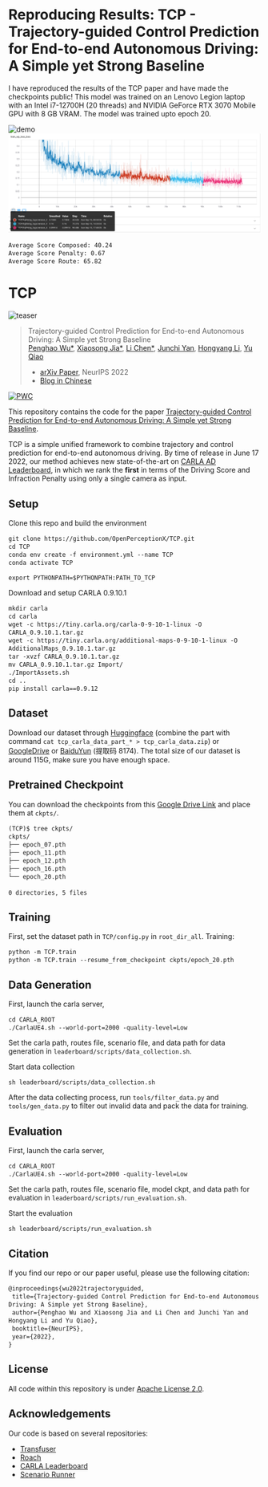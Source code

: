 # Reproducing Results: TCP - Trajectory-guided Control Prediction for End-to-end Autonomous Driving: A Simple yet Strong Baseline

I have reproduced the results of the TCP paper and have made the checkpoints public!
This model was trained on an Lenovo Legion laptop with an Intel i7-12700H (20 threads) and NVIDIA GeForce RTX 3070 Mobile GPU with 8 GB VRAM. The model was trained upto epoch 20.

![demo](assets/demo_turns.gif)
![train_loss](assets/train_loss.png)


```
Average Score Composed: 40.24
Average Score Penalty: 0.67
Average Score Route: 65.82
```


# TCP
![teaser](assets/teaser_.png)

> Trajectory-guided Control Prediction for End-to-end Autonomous Driving: A Simple yet Strong Baseline  
> [Penghao Wu*](https://scholar.google.com/citations?user=9mssd5EAAAAJ&hl=en), [Xiaosong Jia*](https://jiaxiaosong1002.github.io/), [Li Chen*](https://scholar.google.com/citations?user=ulZxvY0AAAAJ&hl=en), [Junchi Yan](https://thinklab.sjtu.edu.cn/), [Hongyang Li](https://lihongyang.info/), [Yu Qiao](http://mmlab.siat.ac.cn/yuqiao/)    
>  - [arXiv Paper](https://arxiv.org/abs/2206.08129), NeurIPS 2022
>  - [Blog in Chinese](https://zhuanlan.zhihu.com/p/532665469)

	
[![PWC](https://img.shields.io/endpoint.svg?url=https://paperswithcode.com/badge/trajectory-guided-control-prediction-for-end/autonomous-driving-on-carla-leaderboard)](https://paperswithcode.com/sota/autonomous-driving-on-carla-leaderboard?p=trajectory-guided-control-prediction-for-end)

This repository contains the code for the paper [Trajectory-guided Control Prediction for End-to-end Autonomous Driving: A Simple yet Strong Baseline](https://arxiv.org/abs/2206.08129).


TCP is a simple unified framework to combine trajectory and control prediction for end-to-end autonomous driving.  By time of release in June 17 2022, our method achieves new state-of-the-art on [CARLA AD Leaderboard](https://leaderboard.carla.org/leaderboard/), in which we rank the **first** in terms of the Driving Score and Infraction Penalty using only a single camera as input. 


## Setup
Clone this repo and build the environment

```
git clone https://github.com/OpenPerceptionX/TCP.git
cd TCP
conda env create -f environment.yml --name TCP
conda activate TCP
```

``` 
export PYTHONPATH=$PYTHONPATH:PATH_TO_TCP
```

Download and setup CARLA 0.9.10.1
```
mkdir carla
cd carla
wget -c https://tiny.carla.org/carla-0-9-10-1-linux -O CARLA_0.9.10.1.tar.gz
wget -c https://tiny.carla.org/additional-maps-0-9-10-1-linux -O AdditionalMaps_0.9.10.1.tar.gz
tar -xvzf CARLA_0.9.10.1.tar.gz
mv CARLA_0.9.10.1.tar.gz Import/
./ImportAssets.sh
cd ..
pip install carla==0.9.12
```

## Dataset

Download our dataset through [Huggingface](https://huggingface.co/datasets/craigwu/tcp_carla_data) (combine the part with command `cat tcp_carla_data_part_* > tcp_carla_data.zip`) or [GoogleDrive](https://drive.google.com/file/d/1HZxlSZ_wUVWkNTWMXXcSQxtYdT7GogSm/view?usp=sharing) or [BaiduYun](https://pan.baidu.com/s/11xBZwAWQ3WxQXecuuPoexQ) (提取码 8174). The total size of our dataset is around 115G, make sure you have enough space.

## Pretrained Checkpoint

You can download the checkpoints from this [Google Drive Link](https://drive.google.com/drive/u/0/folders/1w380rIOiW-EKY2DtbzkEedqVW5NIsPK6) and place them at `ckpts/`.

```
(TCP)$ tree ckpts/
ckpts/
├── epoch_07.pth
├── epoch_11.pth
├── epoch_12.pth
├── epoch_16.pth
└── epoch_20.pth

0 directories, 5 files
```

## Training
First, set the dataset path in ``TCP/config.py`` in `root_dir_all`.
Training:
```
python -m TCP.train
python -m TCP.train --resume_from_checkpoint ckpts/epoch_20.pth
```

## Data Generation
First, launch the carla server,
```
cd CARLA_ROOT
./CarlaUE4.sh --world-port=2000 -quality-level=Low
```
Set the carla path, routes file, scenario file, and data path for data generation in ``leaderboard/scripts/data_collection.sh``.

Start data collection

```
sh leaderboard/scripts/data_collection.sh
```
After the data collecting process, run `tools/filter_data.py` and `tools/gen_data.py` to filter out invalid data and pack the data for training.

## Evaluation
First, launch the carla server,
```
cd CARLA_ROOT
./CarlaUE4.sh --world-port=2000 -quality-level=Low
```
Set the carla path, routes file, scenario file, model ckpt, and data path for evaluation in ``leaderboard/scripts/run_evaluation.sh``.

Start the evaluation

```
sh leaderboard/scripts/run_evaluation.sh
```

## Citation

If you find our repo or our paper useful, please use the following citation:

```
@inproceedings{wu2022trajectoryguided,
 title={Trajectory-guided Control Prediction for End-to-end Autonomous Driving: A Simple yet Strong Baseline}, 
 author={Penghao Wu and Xiaosong Jia and Li Chen and Junchi Yan and Hongyang Li and Yu Qiao},
 booktitle={NeurIPS},
 year={2022},
}
```

## License
All code within this repository is under [Apache License 2.0](https://www.apache.org/licenses/LICENSE-2.0).

## Acknowledgements

Our code is based on several repositories:
- [Transfuser](https://github.com/autonomousvision/transfuser)
- [Roach](https://github.com/zhejz/carla-roach)
- [CARLA Leaderboard](https://github.com/carla-simulator/leaderboard)
- [Scenario Runner](https://github.com/carla-simulator/scenario_runner)

